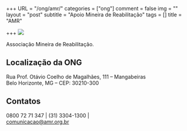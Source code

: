 +++
URL = "/ong/amr/"
categories = ["ong"]
comment = false
img = ""
layout = "post"
subtitle = "Apoio Mineira de Reabilitação"
tags = []
title = "AMR"

+++
![](/uploads/amr.png)

Associação Mineira de Reabilitação.

## Localização da ONG

Rua Prof. Otávio Coelho de Magalhães, 111 – Mangabeiras  
Belo Horizonte, MG – CEP: 30210-300

## Contatos

0800 72 71 347 | (31) 3304-1300 |   
comunicacao@amr.org.br